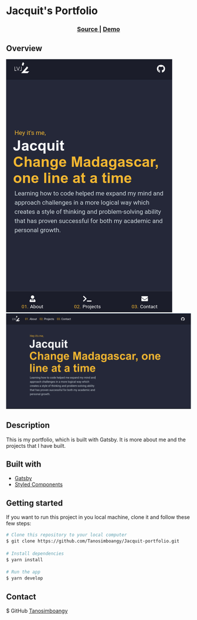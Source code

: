 # Jacquit's Portfolio
 
<div align="center">
  <h3>
    <a href="https://github.com/Tanosimboangy/Jacquit-portfolio" target="_blank">
      Source
    </a>
    <span> | </span>
    <a href="https://jacquit-portfolio.netlify.app/" target="_blank">
       Demo
     </a>
  </h3>
</div>


## Overview

![screenshot](./src/assets/Portfolio_sm_screenshot.png)
![screenshot](./src/assets/Portfolio_bg_screenshot.png)

## Description

This is my portfolio, which is built with Gatsby. It is more about me and the projects that I have built.
 
## Built with

- [Gatsby](https://www.gatsbyjs.com/docs/)
- [Styled Components](https://styled-components.com/)

## Getting started

If you want to run this project in you local machine, clone it and follow these few steps:

```bash
# Clone this repository to your local computer
$ git clone https://github.com/Tanosimboangy/Jacquit-portfolio.git

# Install dependencies
$ yarn install

# Run the app
$ yarn develop
```
## Contact
$ GitHub [Tanosimboangy](https://github.com/Tanosimboangy)
